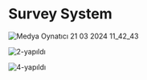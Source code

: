 # Survey System

![Medya Oynatıcı 21 03 2024 11_42_43](https://github.com/kutay-oksuzz/Survey-System-React.js---ASP.NET-Web-API/assets/113855499/d2add3ca-eeea-416d-80e2-0549d3efef25)

![2-yapıldı](https://github.com/kutay-oksuzz/Survey-System-React.js---ASP.NET-Web-API/assets/113855499/370ee882-e5d2-4d8d-b3cd-302e5ce5dd1e)

![4-yapıldı](https://github.com/kutay-oksuzz/Survey-System-React.js---ASP.NET-Web-API/assets/113855499/c51d7aa4-f8f2-47fb-96b0-f57d5209c9fc)

